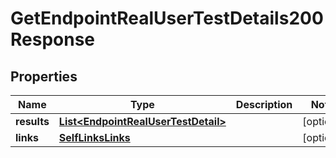 

# GetEndpointRealUserTestDetails200Response


## Properties

| Name | Type | Description | Notes |
|------------ | ------------- | ------------- | -------------|
|**results** | [**List&lt;EndpointRealUserTestDetail&gt;**](EndpointRealUserTestDetail.md) |  |  [optional] |
|**links** | [**SelfLinksLinks**](SelfLinksLinks.md) |  |  [optional] |



